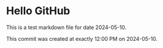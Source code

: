 # Hello GitHub
This is a test markdown file for date 2024-05-10.

This commit was created at exactly 12:00 PM on 2024-05-10.
